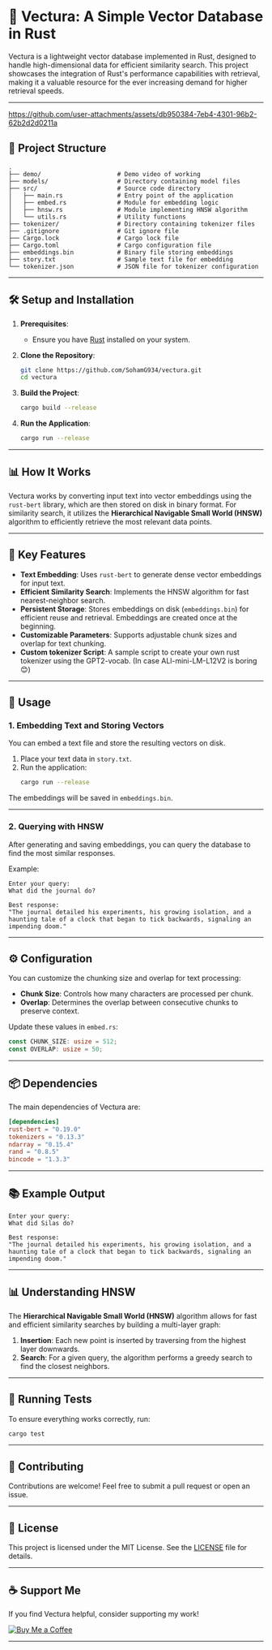 
# 🧠 Vectura: A Simple Vector Database in Rust

Vectura is a lightweight vector database implemented in Rust, designed to handle high-dimensional data for efficient similarity search. This project showcases the integration of Rust's performance capabilities with retrieval, making it a valuable resource for the ever increasing demand for higher retrieval speeds.

---


https://github.com/user-attachments/assets/db950384-7eb4-4301-96b2-62b2d2d0211a




## 📁 Project Structure

```
.
├── demo/                     # Demo video of working
├── models/                   # Directory containing model files
├── src/                      # Source code directory
│   ├── main.rs               # Entry point of the application
│   ├── embed.rs              # Module for embedding logic
│   ├── hnsw.rs               # Module implementing HNSW algorithm
│   └── utils.rs              # Utility functions
├── tokenizer/                # Directory containing tokenizer files
├── .gitignore                # Git ignore file
├── Cargo.lock                # Cargo lock file
├── Cargo.toml                # Cargo configuration file
├── embeddings.bin            # Binary file storing embeddings
├── story.txt                 # Sample text file for embedding
└── tokenizer.json            # JSON file for tokenizer configuration
```

---

## 🛠️ Setup and Installation

1. **Prerequisites**:
   - Ensure you have [Rust](https://www.rust-lang.org/tools/install) installed on your system.

2. **Clone the Repository**:
   ```bash
   git clone https://github.com/SohamG934/vectura.git
   cd vectura
   ```

3. **Build the Project**:
   ```bash
   cargo build --release
   ```

4. **Run the Application**:
   ```bash
   cargo run --release
   ```

---

## 📊 How It Works

Vectura works by converting input text into vector embeddings using the `rust-bert` library, which are then stored on disk in binary format. For similarity search, it utilizes the **Hierarchical Navigable Small World (HNSW)** algorithm to efficiently retrieve the most relevant data points.

---

## 🧩 Key Features

- **Text Embedding**: Uses `rust-bert` to generate dense vector embeddings for input text.
- **Efficient Similarity Search**: Implements the HNSW algorithm for fast nearest-neighbor search.
- **Persistent Storage**: Stores embeddings on disk (`embeddings.bin`) for efficient reuse and retrieval. Embeddings are created once at the beginning.
- **Customizable Parameters**: Supports adjustable chunk sizes and overlap for text chunking.
- **Custom tokenizer Script**: A sample script to create your own rust tokenizer using the GPT2-vocab. (In case ALl-mini-LM-L12V2 is boring😊)

---

## 📌 Usage

### 1. Embedding Text and Storing Vectors

You can embed a text file and store the resulting vectors on disk.

1. Place your text data in `story.txt`.
2. Run the application:
   ```bash
   cargo run --release
   ```

The embeddings will be saved in `embeddings.bin`.

---

### 2. Querying with HNSW

After generating and saving embeddings, you can query the database to find the most similar responses.

Example:
```
Enter your query:
What did the journal do?

Best response:
"The journal detailed his experiments, his growing isolation, and a haunting tale of a clock that began to tick backwards, signaling an impending doom."
```

---

## ⚙️ Configuration

You can customize the chunking size and overlap for text processing:

- **Chunk Size**: Controls how many characters are processed per chunk.
- **Overlap**: Determines the overlap between consecutive chunks to preserve context.

Update these values in `embed.rs`:
```rust
const CHUNK_SIZE: usize = 512;
const OVERLAP: usize = 50;
```

---

## 📦 Dependencies

The main dependencies of Vectura are:

```toml
[dependencies]
rust-bert = "0.19.0"
tokenizers = "0.13.3"
ndarray = "0.15.4"
rand = "0.8.5"
bincode = "1.3.3"
```

---

## 📚 Example Output

```
Enter your query:
What did Silas do?

Best response:
"The journal detailed his experiments, his growing isolation, and a haunting tale of a clock that began to tick backwards, signaling an impending doom."
```

---

## 📊 Understanding HNSW

The **Hierarchical Navigable Small World (HNSW)** algorithm allows for fast and efficient similarity searches by building a multi-layer graph:

1. **Insertion**: Each new point is inserted by traversing from the highest layer downwards.
2. **Search**: For a given query, the algorithm performs a greedy search to find the closest neighbors.

---

## 🧪 Running Tests

To ensure everything works correctly, run:

```bash
cargo test
```

---

## 🤝 Contributing

Contributions are welcome! Feel free to submit a pull request or open an issue.

---

## 📄 License

This project is licensed under the MIT License. See the [LICENSE](LICENSE) file for details.

---

## ☕ Support Me

If you find Vectura helpful, consider supporting my work!

[![Buy Me a Coffee](https://img.shields.io/badge/Buy%20Me%20a%20Coffee-Support%20My%20Work-orange?style=for-the-badge&logo=buymeacoffee)]([https://www.buymeacoffee.com/sohamg934](https://buymeacoffee.com/soham_ghadge))

---
```
